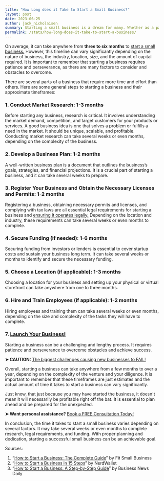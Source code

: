 ```yaml
---
title: "How Long does it Take to Start a Small Business?"
layout: post
date: 2023-06-25
author: jack_nicholaisen
summary: Starting a small business is a dream for many. Whether as a passion project or an income stream, building a business can be an exciting and rewarding journey. However, a common question people have is, How long does it take to start a small business? The answer depends on several factors, including the type of business, the location, your level of experience, and the resources available to you.
permalink: /stats/how-long-does-it-take-to-start-a-business/
---
```


On average, it can take anywhere from **three to six months** to [start a small business.](https://www.businessinitiative.org/sole-proprietorship/examples/) However, this timeline can vary significantly depending on the nature of business, the industry, location, size, and the amount of capital required. It is important to remember that starting a business requires patience and perseverance, as there are many factors to consider and obstacles to overcome.

There are several parts of a business that require more time and effort than others. Here are some general steps to starting a business and their approximate timeframes:

### 1.  Conduct Market Research: 1-3 months
Before starting any business, research is critical. It involves understanding the market demand, competition, and target customers for your products or services. A good business idea is one that solves a problem or fulfills a need in the market. It should be unique, scalable, and profitable. Conducting market research can take several weeks or even months, depending on the complexity of the business.

### 2.  Develop a Business Plan: 1-2 months
A well-written business plan is a document that outlines the business’s goals, strategies, and financial projections. It is a crucial part of starting a business, and it can take several weeks to prepare.

### 3.  Register Your Business and Obtain the Necessary Licenses and Permits: 1-2 months
Registering a business, obtaining necessary permits and licenses, and complying with tax laws are all essential legal requirements for starting a business and [ensuring it operates legally.](https://www.businessinitiative.org/sole-proprietorship-vs-llc/) Depending on the location and industry, these requirements can take several weeks or even months to complete.

### 4.  Secure Funding (if needed): 1-6 months
Securing funding from investors or lenders is essential to cover startup costs and sustain your business long term. It can take several weeks or months to identify and secure the necessary funding.

### 5.  Choose a Location (if applicable): 1-3 months
Choosing a location for your business and setting up your physical or virtual storefront can take anywhere from one to three months.

### 6.  Hire and Train Employees (if applicable): 1-2 months
Hiring employees and training them can take several weeks or even months, depending on the size and complexity of the tasks they will have to complete.

### 7.  [Launch Your Business!](https://www.businessinitiative.org/contact/)
Starting a business can be a challenging and lengthy process. It requires patience and perseverance to overcome obstacles and achieve success.

<p><b>➤ CAUTION: </b> <a href="https://www.businessinitiative.org/stats/small-businesses/reasons-why-businesses-fail/"> The biggest challenges causing new businesses to FAIL!</a></p>

Overall, starting a business can take anywhere from a few months to over a year, depending on the complexity of the venture and your diligence. It is important to remember that these timeframes are just estimates and the actual amount of time it takes to start a business can vary significantly.

Just know, that just because you may have started the business, it doesn't mean it will necessarily be profitable right off the bat. It is essential to plan ahead and be prepared for the unexpected.

<p>
<b>➤ Want personal assistance? </b> <!-- Calendly link widget begin --> <link href="https://assets.calendly.com/assets/external/widget.css" rel="stylesheet"><script src="https://assets.calendly.com/assets/external/widget.js" type="text/javascript" async></script>
<a href="" onclick="Calendly.initPopupWidget({url: 'https://calendly.com/businessinitiative/30-minute-consultation-call'});return false;">Book a FREE Consultation Today!</a><!-- Calendly link widget end -->
</p>

In conclusion, the time it takes to start a small business varies depending on several factors. It may take several weeks or even months to complete research, legal requirements, and funding. With proper planning and dedication, starting a successful small business can be an achievable goal.

Sources:

1.  “[How to Start a Business: The Complete Guide](https://fitsmallbusiness.com/how-to-start-your-own-business/)” by Fit Small Business
2.  “[How to Start a Business in 15 Steps](https://www.nerdwallet.com/article/small-business/how-to-start-a-business?trk\\_location=ssrp\\\&trk\\_query=start%20a%20business\\\&trk\\_page=1\\\&trk\\_position=4)” by NerdWallet
3.  “[How to Start a Business: A Step-by-Step Guide](https://www.businessnewsdaily.com/4686-how-to-start-a-business.html)” by Business News Daily
